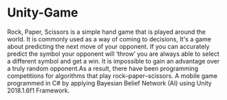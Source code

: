 # Unity-Game
 Rock, Paper, Scissors is a simple hand game that is played around the world.
 It is commonly used as a way of coming to decisions, It's a game about predicting the next move of your opponent.
 If you can accurately predict the symbol your opponent will ‘throw’ you are always able to select a different symbol and get a win.
 It is impossible to gain an advantage over a truly random opponent.As a result, there have been programming competitions for algorithms
 that play rock–paper–scissors.
 A mobile game programmed in C# by applying Bayesian Belief Network (AI) using Unity 2018.1.6f1 Framework.



